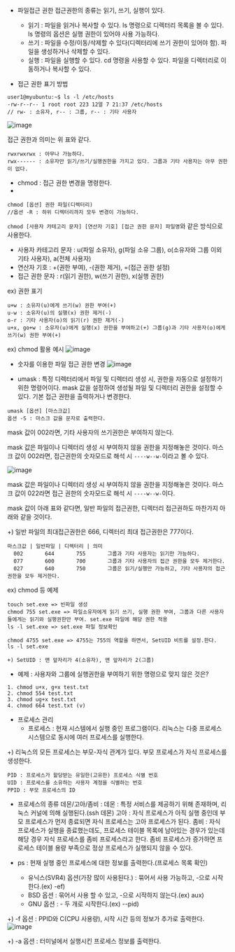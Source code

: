 - 파일접근 권한
접근권한의 종류는 읽기, 쓰기, 실행이 있다.
  - 읽기 : 파일을 읽거나 복사할 수 있다. ls 명령으로 디렉터리 목록을 볼 수 있다. ls 명령의 옵션은 실행 권한이 있어야 사용 가능하다.
  - 쓰기 : 파일을 수정/이동/삭제할 수 있다(디렉터리에 쓰기 권한이 있어야 함). 파일을 생성하거나 삭제할 수 있다.
  - 실행 : 파일을 실행할 수 있다. cd 명령을 사용할 수 있다. 파일을 디렉터리로 이동하거나 복사할 수 있다.
 
- 접근 권한 표기 방법

```
user1@myubuntu:~$ ls -l /etc/hosts
-rw-r--r-- 1 root root 223 12얼 7 21:37 /etc/hosts
// rw- : 소유자, r-- : 그룹, r-- : 기타 사용자
```

![image](https://github.com/sonyrainy/TIL/assets/91364766/ac3062b3-1fae-4188-9f97-63b117c5cc70)

접근 권한과 의미는 위 표와 같다.

```
rwxrwxrwx : 아무나 가능하다.
rwx------ : 소유자만 읽기/쓰기/실행권한을 가지고 있다. 그룹과 기타 사용자는 아무 권한이 없다.
```

- chmod : 접근 권한 변경을 명령한다.
- 
```
chmod [옵션] 권한 파일(디렉터리)
//옵션 -R : 하위 디렉터리까지 모두 변경이 가능하다.
```

```chmod [사용자 카테고리 문자] [연산자 기호] [접근 권한 문자] 파일명```와 같은 방식으로 사용한다.

  - 사용자 카테고리 문자 : u(파일 소유자), g(파일 소유 그룹), o(소유자와 그룹 이외 기타 사용자), a(전체 사용자)
  - 연산자 기호 : +(권한 부여), -(권한 제거), =(접근 권한 설정)
  - 접근 권한 문자 : r(읽기 권한), w(쓰기 권한), x(실행 권한)

ex) 권한 표기

```
u+w : 소유자(u)에게 쓰기(w) 권한 부여(+)
u-w : 소유자(u)의 실행(x) 권한 제거(-)
o-r : 기타 사용자(o)의 읽기(r) 권한 제거(-)
u+x, go+w : 소유자(u)에게 실행(x) 권한을 부여하고(+) 그룹(g)과 기타 사용자(o)에게 쓰기(w) 권한 부여(+)
```

ex) chmod 활용 예시
![image](https://github.com/sonyrainy/TIL/assets/91364766/10836603-0ed2-447b-ba6f-e079b10c66ad)

- 숫자를 이용한 파일 접근 권한 변경
![image](https://github.com/sonyrainy/TIL/assets/91364766/b0de683b-4d44-4be8-abba-433f9bda844e)


- umask : 특정 디렉터리에서 파일 및 디렉터리 생성 시, 권한을 자동으로 설정하기 위한 명령어이다. mask 값을 설정하여 생성될 파일 및 디렉터리 권한을 설정할 수 있다. 기본 접근 권한을 출력하거나 변경한다.

```
umask [옵션] [마스크값]
옵션 -S : 마스크 값을 문자로 출력한다.
```

mask 값이 002라면, 기타 사용자의 쓰기권한은 부여하지 않는다.

mask 값은 파일이나 디렉터리 생성 시 부여하지 않을 권한을 지정해놓은 것이다. 마스크 값이 002라면, 접근권한의 숫자모드로 해석 시 ```----w--w-```이라고 볼 수 있다.

![image](https://github.com/sonyrainy/TIL/assets/91364766/e3eae5f4-9f2a-40c5-92b3-f8f472fc1929)

mask 값은 파일이나 디렉터리 생성 시 부여하지 않을 권한을 지정해놓은 것이다. 마스크 값이 022라면 접근 권한의 숫자모드로 해석 시 
```----w--w-```이다.

mask 값이 아래 표와 같다면, 일반 파일의 접근권한, 디렉터리 접근권하도 마찬가지 아래와 같을 것이다. 

+) 일반 파일의 최대접근권한은 666, 디렉터리 최대 접근권한은 777이다.

```
마스크값 | 일반파일 | 디렉터리 | 의미
  002       644       755       그룹과 기타 사용자는 읽기만 가능하다.  
  077       600       700       그룹과 기타 사용자의 접근 권한을 모두 제거한다.
  027       640       750       그룹은 읽기/실행만 가능하고, 기타 사용자의 접근 권한을 모두 제거한다.
```

ex) chmod 등 예제

```
touch set.exe => 빈파일 생성
chmod 755 set.exe => 파일소유자에게 읽기 쓰기, 실행 권한 부여, 그룹과 다른 사용자들에게는 읽기와 실행권한만 부여. set.exe 파일에 해당 권한 적용
ls -l set.exe => set.exe 파일 정보확인

chmod 4755 set.exe => 4755는 755의 역할을 하면서, SetUID 비트를 설정.한다. 
ls -l set.exe

+) SetUID : 맨 앞자리가 4(소유자), 맨 앞자리가 2(그룹)
```

- 예제 : 사용자와 그룹에 실행권한을 부여하기 위한 명령으로 맞지 않은 것은?
```
1. chmod u+x, g+x test.txt
2. chmod 554 test.txt
3. chmod ug+x test.txt
4. chmod 664 test.txt (v)
```

- 프로세스 관리
  - 프로세스 : 현재 시스템에서 실행 중인 프로그램이다. 리눅스는 다중 프로세스 시스템으로 동시에 여러 프로세스를 실행한다.

+) 리눅스의 모든 프로세스는 부모-자식 관계가 있다. 부모 프로세스가 자식 프로세스를 생성한다.

```
PID : 프로세스가 할당받는 유일한(고유한) 프로세스 식별 번호
UID : 프로세스를 소유하는 사용자 계정을 식별하는 번호
PPID : 부모 프로세스의 ID
```
  - 프로세스의 종류 데몬/고아/좀비 :
데몬 : 특정 서비스를 제공하기 위해 존재하며, 리눅스 커널에 의해 실행된다.(ssh 데몬)
고아 : 자식 프로세스가 아직 실행 중인데 부모 프로세스가 먼저 종료되면 자식 프로세스는 고아 프로세스가 된다.
좀비 : 자식 프로세스가 실행을 종료했는데도, 프로세스 테이블 목록에 남아있는 경우가 있는데 해당 경우 자식 프로세스를 좀비 프로세스라고 한다. 좀비 프로세스가 증가하면 프로세스 테이블 용량 부족으로 정상 프로세스가 실행되지 않을 수 있다.

- ps : 현재 실행 중인 프로세스에 대한 정보를 출력한다.(프로세스 목록 확인)
  - 유닉스(SVR4) 옵션(가장 많이 사용된다.) : 묶어서 사용 가능하고, -으로 시작한다.(ex) -ef)
  - BSD 옵션 : 묶어서 사용 할 수 있고, -으로 시작하지 않는다.(ex) aux)
  - GNU 옵션 : - 두 개로 시작한다.(ex) --pid)

+) -f 옵션 : PPID와 C(CPU 사용량), 시작 시간 등의 정보가 추가로 출력한다.
![image](https://github.com/sonyrainy/TIL/assets/91364766/0b37677c-8b82-4ef1-b58b-895378aa24bb)

+) -a 옵션 : 터미널에서 실행시킨 프로세스 정보를 출력한다.
